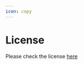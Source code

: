 ```yaml
---
icon: copy
---
```


# License

Please check the license [here](https://github.com/paulablaza/discord-oauth2/blob/master/LICENSE)
